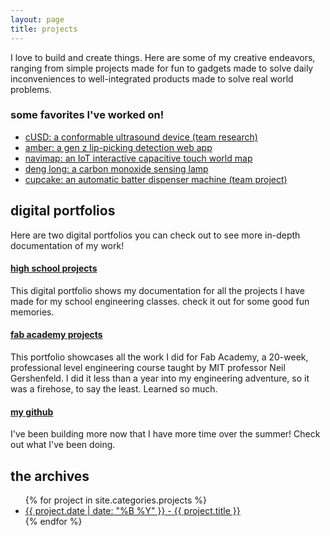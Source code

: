```yaml
---
layout: page
title: projects
---
```


I love to build and create things. Here are some of my creative endeavors, ranging from simple projects made for fun to gadgets made to solve daily inconveniences to well-integrated products made to solve real world problems.

### some favorites I've worked on!

- [cUSD: a conformable ultrasound device (team research)](https://elainexliu.github.io/projects/2024/12/30/cusd.html)
- [amber: a gen z lip-picking detection web app](https://elainexliu.github.io/projects/2024/10/12/amber.html)
- [navimap: an IoT interactive capacitive touch world map](https://elainexliu.github.io/projects/2020/07/20/navimap.html)
- [deng long: a carbon monoxide sensing lamp](https://elainexliu.github.io/projects/2022/04/15/deng-long.html)
- [cupcake: an automatic batter dispenser machine (team project)](https://elainexliu.github.io/projects/2020/07/01/cupcake-batter.html)


## digital portfolios

<div class = "digital-portfolios">
  <p>
  Here are two digital portfolios you can check out to see more in-depth documentation of my work!
  </p>
  <div class = "high-school-digital-portfolio">
    <h4><a href = "https://sites.google.com/charlottelatin.org/elaineliudigitalportfolio/home">high school projects</a></h4>
    <p>This digital portfolio shows my documentation for all the projects I have made for my school engineering classes. check it out for some good fun memories.</p>
  </div>
  <div class = "fabacademy-digital-portfolio">
    <h4><a href = "http://fabacademy.org/2020/labs/charlotte/students/elaine-liu/">fab academy projects</a></h4>
    <p>This portfolio showcases all the work I did for Fab Academy, a 20-week, professional level engineering course taught by MIT professor Neil Gershenfeld. I did it less than a year into my engineering adventure, so it was a firehose, to say the least. Learned so much.</p>
  </div>
  <div class = "github">
    <h4><a href = "https://github.com/elainexliu">my github</a></h4>
      <p>I've been building more now that I have more time over the summer! Check out what I've been doing.</p>
  </div>
</div>

## the archives

<ul>
  {% for project in site.categories.projects %}
    <li><a href = "{{ project.url }}">{{ project.date | date: "%B %Y" }} - {{ project.title }}</a></li>
  {% endfor %}
</ul> 
